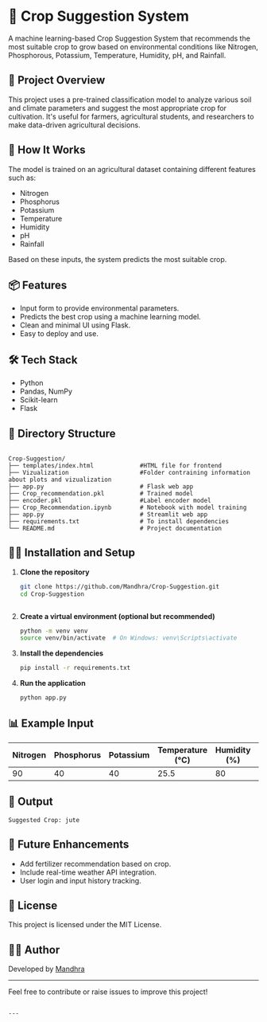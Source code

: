 # 🌾 Crop Suggestion System

A machine learning-based Crop Suggestion System that recommends the most suitable crop to grow based on environmental conditions like Nitrogen, Phosphorous, Potassium, Temperature, Humidity, pH, and Rainfall.

## 🚀 Project Overview

This project uses a pre-trained classification model to analyze various soil and climate parameters and suggest the most appropriate crop for cultivation. It's useful for farmers, agricultural students, and researchers to make data-driven agricultural decisions.

## 🧠 How It Works

The model is trained on an agricultural dataset containing different features such as:

- Nitrogen
- Phosphorus
- Potassium
- Temperature
- Humidity
- pH
- Rainfall

Based on these inputs, the system predicts the most suitable crop.

## 📦 Features

- Input form to provide environmental parameters.
- Predicts the best crop using a machine learning model.
- Clean and minimal UI using Flask.
- Easy to deploy and use.

## 🛠 Tech Stack

- Python
- Pandas, NumPy
- Scikit-learn
- Flask

## 📁 Directory Structure

```

Crop-Suggestion/
├── templates/index.html             #HTML file for frontend
├── Vizualization                    #Folder contraining information about plots and vizualization
├── app.py                           # Flask web app
├── Crop_recommendation.pkl          # Trained model
├── encoder.pkl                      #Label encoder model
├── Crop_Recommendation.ipynb        # Notebook with model training
├── app.py                           # Streamlit web app
├── requirements.txt                 # To install dependencies
└── README.md                        # Project documentation

````

## 🧑‍💻 Installation and Setup

1. **Clone the repository**
   ```bash
   git clone https://github.com/Mandhra/Crop-Suggestion.git
   cd Crop-Suggestion
```
```
2. **Create a virtual environment (optional but recommended)**

   ```bash
   python -m venv venv
   source venv/bin/activate  # On Windows: venv\Scripts\activate
   ```

3. **Install the dependencies**

   ```bash
   pip install -r requirements.txt
   ```

4. **Run the application**

   ```bash
   python app.py
   ```

## 📊 Example Input

| Nitrogen | Phosphorus | Potassium | Temperature (°C) | Humidity (%) | pH  | Rainfall (mm) |
| -------- | ---------- | --------- | ---------------- | ------------ | --- | ------------- |
| 90       | 40         | 40        | 25.5             | 80           | 6.5 | 200           |

## 🎯 Output

`Suggested Crop: jute`

## 📌 Future Enhancements

* Add fertilizer recommendation based on crop.
* Include real-time weather API integration.
* User login and input history tracking.

## 📃 License

This project is licensed under the MIT License.

## 🙋‍♂️ Author

Developed by [Mandhra](https://github.com/Mandhra)

---

Feel free to contribute or raise issues to improve this project!

```

---
```
